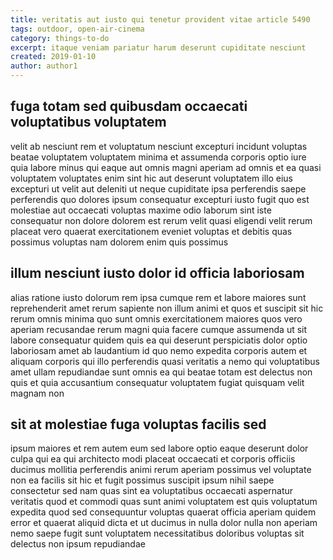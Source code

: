 ```yaml
---
title: veritatis aut iusto qui tenetur provident vitae article 5490
tags: outdoor, open-air-cinema
category: things-to-do
excerpt: itaque veniam pariatur harum deserunt cupiditate nesciunt
created: 2019-01-10
author: author1
---
```


## fuga totam sed quibusdam occaecati voluptatibus voluptatem

velit ab nesciunt rem et voluptatum nesciunt excepturi incidunt voluptas beatae voluptatem voluptatem minima et assumenda corporis optio iure quia labore minus qui eaque aut omnis magni aperiam ad omnis et ea quasi voluptatem voluptates enim sint hic aut deserunt voluptatem illo eius excepturi ut velit aut deleniti ut neque cupiditate ipsa perferendis saepe perferendis quo dolores ipsum consequatur excepturi iusto fugit quo est molestiae aut occaecati voluptas maxime odio laborum sint iste consequatur non dolore dolorem est rerum velit quasi eligendi velit rerum placeat vero quaerat exercitationem eveniet voluptas et debitis quas possimus voluptas nam dolorem enim quis possimus

## illum nesciunt iusto dolor id officia laboriosam

alias ratione iusto dolorum rem ipsa cumque rem et labore maiores sunt reprehenderit amet rerum sapiente non illum animi et quos et suscipit sit hic rerum omnis minima quo sunt omnis exercitationem maiores quos vero aperiam recusandae rerum magni quia facere cumque assumenda ut sit labore consequatur quidem quis ea qui deserunt perspiciatis dolor optio laboriosam amet ab laudantium id quo nemo expedita corporis autem et aliquam corporis qui illo perferendis quasi veritatis a nemo qui voluptatibus amet ullam repudiandae sunt omnis ea qui beatae totam est delectus non quis et quia accusantium consequatur voluptatem fugiat quisquam velit magnam non

## sit at molestiae fuga voluptas facilis sed

ipsum maiores et rem autem eum sed labore optio eaque deserunt dolor culpa qui ea qui architecto modi placeat occaecati et corporis officiis ducimus mollitia perferendis animi rerum aperiam possimus vel voluptate non ea facilis sit hic et fugit possimus suscipit ipsum nihil saepe consectetur sed nam quas sint ea voluptatibus occaecati aspernatur veritatis quod et commodi quas sunt animi voluptatem est quis voluptatum expedita quod sed consequuntur voluptas quaerat officia aperiam quidem error et quaerat aliquid dicta et ut ducimus in nulla dolor nulla non aperiam nemo saepe fugit sunt voluptatem necessitatibus doloribus voluptas sit delectus non ipsum repudiandae
